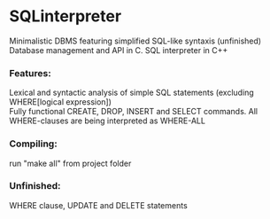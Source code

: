 # SQLinterpreter
Minimalistic DBMS featuring simplified SQL-like syntaxis (unfinished)  
Database management and API in C. SQL interpreter in C++  


### Features:
Lexical and syntactic analysis of simple SQL statements (excluding WHERE[logical expression])  
Fully functional CREATE, DROP, INSERT and SELECT commands. All WHERE-clauses are being interpreted as WHERE-ALL

### Compiling:
run "make all" from project folder

### Unfinished:
WHERE clause, UPDATE and DELETE statements

